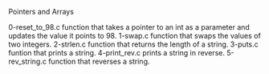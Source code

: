 Pointers and Arrays


0-reset_to_98.c function that takes a pointer to an int as a parameter and updates the value it points to 98.
1-swap.c function that swaps the values of two integers.
2-strlen.c function that returns the length of a string.
3-puts.c funtion that prints a string.
4-print_rev.c prints a string in reverse.
5-rev_string.c function that reverses a string.
